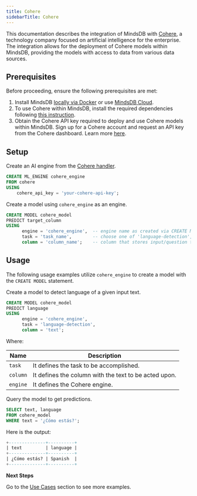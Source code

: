 ```yaml
---
title: Cohere
sidebarTitle: Cohere
---
```


This documentation describes the integration of MindsDB with [Cohere](https://cohere.com/), a technology company focused on artificial intelligence for the enterprise.
The integration allows for the deployment of Cohere models within MindsDB, providing the models with access to data from various data sources.

## Prerequisites

Before proceeding, ensure the following prerequisites are met:

1. Install MindsDB [locally via Docker](https://docs.mindsdb.com/setup/self-hosted/docker) or use [MindsDB Cloud](https://cloud.mindsdb.com/).
2. To use Cohere within MindsDB, install the required dependencies following [this instruction](/setup/self-hosted/docker#install-dependencies).
3. Obtain the Cohere API key required to deploy and use Cohere models within MindsDB. Sign up for a Cohere account and request an API key from the Cohere dashboard. Learn more [here](https://cohere.com/pricing).

## Setup

Create an AI engine from the [Cohere handler](https://github.com/mindsdb/mindsdb/tree/staging/mindsdb/integrations/handlers/cohere_handler).

```sql
CREATE ML_ENGINE cohere_engine
FROM cohere
USING
    cohere_api_key = 'your-cohere-api-key';
```

Create a model using `cohere_engine` as an engine.

```sql
CREATE MODEL cohere_model
PREDICT target_column
USING
      engine = 'cohere_engine',  -- engine name as created via CREATE ML_ENGINE
      task = 'task_name',        -- choose one of 'language-detection', 'text-summarization', 'text-generation'
      column = 'column_name';    -- column that stores input/question to the model
```

## Usage

The following usage examples utilize `cohere_engine` to create a model with the `CREATE MODEL` statement.

Create a model to detect language of a given input text.

```sql
CREATE MODEL cohere_model
PREDICT language
USING
      engine = 'cohere_engine',
      task = 'language-detection',
      column = 'text';
```

Where:

| Name              | Description                                                            |
|-------------------|------------------------------------------------------------------------|
| `task`            | It defines the task to be accomplished.                                |
| `column`          | It defines the column with the text to be acted upon.                  |
| `engine`          | It defines the Cohere engine.                                          |

Query the model to get predictions.

```sql
SELECT text, language
FROM cohere_model
WHERE text = '¿Cómo estás?';
```

Here is the output:

```sql
+--------------+----------+
| text         | language |
+--------------+----------+
| ¿Cómo estás? | Spanish  |
+--------------+----------+
```

<Tip>

**Next Steps**

Go to the [Use Cases](/use-cases/overview) section to see more examples.
</Tip>
